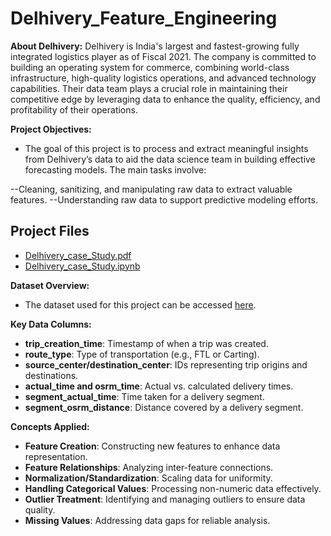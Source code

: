 # Delhivery_Feature_Engineering

**About Delhivery:**
Delhivery is India's largest and fastest-growing fully integrated logistics player as of Fiscal 2021. The company is committed to building an operating system for commerce, combining world-class infrastructure, high-quality logistics operations, and advanced technology capabilities. Their data team plays a crucial role in maintaining their competitive edge by leveraging data to enhance the quality, efficiency, and profitability of their operations.

**Project Objectives:**
- The goal of this project is to process and extract meaningful insights from Delhivery’s data to aid the data science team in building effective forecasting models. The main tasks involve:

--Cleaning, sanitizing, and manipulating raw data to extract valuable features.
--Understanding raw data to support predictive modeling efforts.

## Project Files
- [Delhivery_case_Study.pdf](https://github.com/titojorj/Delhivery_Feature_Engineering/blob/main/Delhivery_case_Study.pdf)
- [Delhivery_case_Study.ipynb](https://github.com/titojorj/Delhivery_Feature_Engineering/blob/main/Delhivery_case_Study.ipynb)

**Dataset Overview:**
- The dataset used for this project can be accessed [here](https://d2beiqkhq929f0.cloudfront.net/public_assets/assets/000/001/551/original/delhivery_data.csv?1642751181).

**Key Data Columns:**
- **trip_creation_time**: Timestamp of when a trip was created.
- **route_type**: Type of transportation (e.g., FTL or Carting).
- **source_center/destination_center**: IDs representing trip origins and destinations.
- **actual_time and osrm_time**: Actual vs. calculated delivery times.
- **segment_actual_time**: Time taken for a delivery segment.
- **segment_osrm_distance**: Distance covered by a delivery segment.

**Concepts Applied:**
- **Feature Creation**: Constructing new features to enhance data representation.
- **Feature Relationships**: Analyzing inter-feature connections.
- **Normalization/Standardization**: Scaling data for uniformity.
- **Handling Categorical Values**: Processing non-numeric data effectively.
- **Outlier Treatment**: Identifying and managing outliers to ensure data quality.
- **Missing Values**: Addressing data gaps for reliable analysis.
